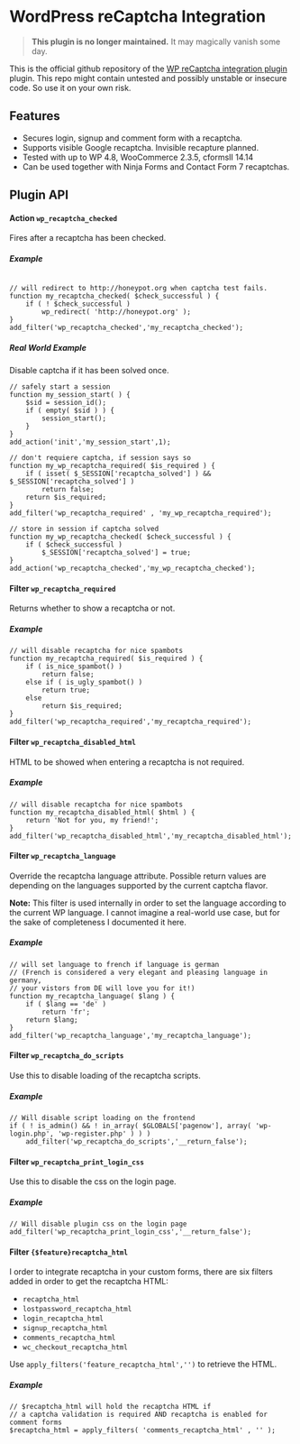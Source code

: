 WordPress reCaptcha Integration
===============================

>**This plugin is no longer maintained.** It may magically vanish some day.


This is the official github repository of the [WP reCaptcha integration plugin](https://wordpress.org/plugins/wp-recaptcha-integration/)
plugin. This repo might contain untested and possibly unstable or insecure code. So use it on your own risk.

Features
--------
- Secures login, signup and comment form with a recaptcha.
- Supports visible Google recaptcha. Invisible recapture planned.
- Tested with up to WP 4.8, WooCommerce 2.3.5, cformsII 14.14
- Can be used together with Ninja Forms and Contact Form 7 recaptchas.

Plugin API
----------

#### Action `wp_recaptcha_checked`

Fires after a recaptcha has been checked.

##### Example

```

// will redirect to http://honeypot.org when captcha test fails.
function my_recaptcha_checked( $check_successful ) {
	if ( ! $check_successful )
		wp_redirect( 'http://honeypot.org' );
}
add_filter('wp_recaptcha_checked','my_recaptcha_checked');
```

##### Real World Example

Disable captcha if it has been solved once.
```
// safely start a session
function my_session_start( ) {
	$sid = session_id();
	if ( empty( $sid ) ) {
		session_start();
	}
}
add_action('init','my_session_start',1);

// don't requiere captcha, if session says so
function my_wp_recaptcha_required( $is_required ) {
	if ( isset( $_SESSION['recaptcha_solved'] ) && $_SESSION['recaptcha_solved'] )
		return false;
	return $is_required;
}
add_filter('wp_recaptcha_required' , 'my_wp_recaptcha_required');

// store in session if captcha solved
function my_wp_recaptcha_checked( $check_successful ) {
	if ( $check_successful )
		$_SESSION['recaptcha_solved'] = true;
}
add_action('wp_recaptcha_checked','my_wp_recaptcha_checked');
```


#### Filter `wp_recaptcha_required`

Returns whether to show a recaptcha or not.

##### Example
```
// will disable recaptcha for nice spambots
function my_recaptcha_required( $is_required ) {
	if ( is_nice_spambot() )
		return false;
	else if ( is_ugly_spambot() )
		return true;
	else
		return $is_required;
}
add_filter('wp_recaptcha_required','my_recaptcha_required');
```


#### Filter `wp_recaptcha_disabled_html`

HTML to be showed when entering a recaptcha is not required.

##### Example
```
// will disable recaptcha for nice spambots
function my_recaptcha_disabled_html( $html ) {
	return 'Not for you, my friend!';
}
add_filter('wp_recaptcha_disabled_html','my_recaptcha_disabled_html');
```

#### Filter `wp_recaptcha_language`

Override the recaptcha language attribute. Possible return values are depending on the
languages supported by the current captcha flavor.

**Note:** This filter is used internally in order to set the language according to the
current WP language. I cannot imagine a real-world use case, but for the sake of
completeness I documented it here.

##### Example
```
// will set language to french if language is german
// (French is considered a very elegant and pleasing language in germany,
// your vistors from DE will love you for it!)
function my_recaptcha_language( $lang ) {
	if ( $lang == 'de' )
		return 'fr';
	return $lang;
}
add_filter('wp_recaptcha_language','my_recaptcha_language');
```

#### Filter `wp_recaptcha_do_scripts`

Use this to disable loading of the recaptcha scripts.

##### Example
```
// Will disable script loading on the frontend
if ( ! is_admin() && ! in_array( $GLOBALS['pagenow'], array( 'wp-login.php', 'wp-register.php' ) ) )
	add_filter('wp_recaptcha_do_scripts','__return_false');

```

#### Filter `wp_recaptcha_print_login_css`

Use this to disable the css on the login page.

##### Example
```
// Will disable plugin css on the login page
add_filter('wp_recaptcha_print_login_css','__return_false');

```

#### Filter `{$feature}recaptcha_html`

I order to integrate recaptcha in your custom forms, there are six filters added in order
to get the recaptcha HTML:
 - `recaptcha_html`
 - `lostpassword_recaptcha_html`
 - `login_recaptcha_html`
 - `signup_recaptcha_html`
 - `comments_recaptcha_html`
 - `wc_checkout_recaptcha_html`

Use `apply_filters('feature_recaptcha_html','')` to retrieve the HTML.

##### Example

    // $recaptcha_html will hold the recaptcha HTML if
    // a captcha validation is required AND recaptcha is enabled for comment forms
    $recaptcha_html = apply_filters( 'comments_recaptcha_html' , '' );
